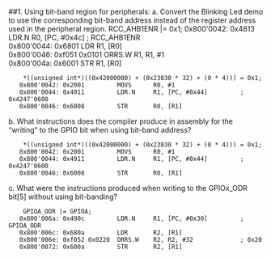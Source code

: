 ##1. Using bit-band region for peripherals:
a. Convert the Blinking Led demo to use the corresponding bit-band address instead of the register address used in the peripheral region.
	    RCC_AHB1ENR |= 0x1;	
	   0x800'0042: 0x4813         LDR.N     R0, [PC, #0x4c]         ; RCC_AHB1ENR	
	   0x800'0044: 0x6801         LDR       R1, [R0]	
	   0x800'0046: 0xf051 0x0101  ORRS.W    R1, R1, #1	
	   0x800'004a: 0x6001         STR       R1, [R0]	


	    *((unsigned int*)((0x42000000) + (0x23830 * 32) + (0 * 4))) = 0x1;	
	   0x800'0042: 0x2001         MOVS      R0, #1	
	   0x800'0044: 0x4911         LDR.N     R1, [PC, #0x44]         ; 0x4247'0600	
	   0x800'0046: 0x6008         STR       R0, [R1]

b. What instructions does the compiler produce in assembly for the “writing” to the GPIO bit when using bit-band address?

	    *((unsigned int*)((0x42000000) + (0x23830 * 32) + (0 * 4))) = 0x1;	
	   0x800'0042: 0x2001         MOVS      R0, #1	
	   0x800'0044: 0x4911         LDR.N     R1, [PC, #0x44]         ; 0x4247'0600	
	   0x800'0046: 0x6008         STR       R0, [R1]

c. What were the instructions produced when writing to the GPIOx_ODR bit[5] without using bit-banding?

	    GPIOA_ODR |= GPIOA;	
	   0x800'006a: 0x490c         LDR.N     R1, [PC, #0x30]         ; GPIOA_ODR	
	   0x800'006c: 0x680a         LDR       R2, [R1]	
	   0x800'006e: 0xf052 0x0220  ORRS.W    R2, R2, #32             ; 0x20	
	   0x800'0072: 0x600a         STR       R2, [R1]